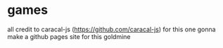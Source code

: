 # games
all credit to caracal-js (https://github.com/caracal-js) for this one
gonna make a github pages site for this goldmine
